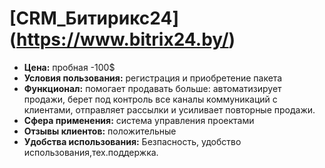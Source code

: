 # [CRM_Битирикс24] (https://www.bitrix24.by/)
- **Цена:** пробная -100$
- **Условия пользования:** регистрация и приобретение пакета
- **Функционал:** помогает продавать больше: автоматизирует продажи, берет под контроль все каналы коммуникаций с клиентами, отправляет рассылки и усиливает повторные продажи.
- **Сфера применения:** система управления проектами
- **Отзывы клиентов:** положительные
- **Удобства использования:** Безпасность, удобство использования,тех.поддержка.
